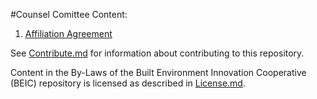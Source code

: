 #Counsel Comittee Content:

1. [Affiliation Agreement](https://github.com/BEICBIM/BEICByLaws/master/Committees/Counsel/AffiliationAgreement.md)

See [Contribute.md](https://github.com/BEICBIM/BEICByLaws/blob/master/Contribute.md) for information about contributing to this  repository.

Content in the By-Laws of the Built Environment Innovation Cooperative (BEIC) repository is licensed as described in [License.md](https://github.com/BEICBIM/BEICByLaws/blob/master/License.md).
